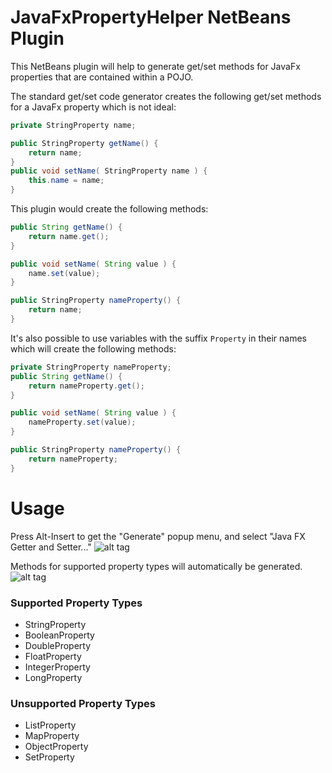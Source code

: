 # JavaFxPropertyHelper NetBeans Plugin

This NetBeans plugin will help to generate get/set methods for JavaFx properties 
that are contained within a POJO.

The standard get/set code generator creates the following get/set methods for a 
JavaFx property which is not ideal:

```java
private StringProperty name;

public StringProperty getName() { 
    return name;
}
public void setName( StringProperty name ) {
    this.name = name;
}
```

This plugin would create the following methods:

```java
public String getName() {
    return name.get();
}

public void setName( String value ) {
    name.set(value);
}

public StringProperty nameProperty() {
    return name;
}
```

It's also possible to use variables with the suffix `Property` in their names 
which will create the following methods: 

```java
private StringProperty nameProperty;
public String getName() {
    return nameProperty.get();
}

public void setName( String value ) {
    nameProperty.set(value);
}

public StringProperty nameProperty() {
    return nameProperty;
}
```



# Usage

Press Alt-Insert to get the "Generate" popup menu, and select "Java FX Getter and Setter..."
![alt tag](https://rterp.files.wordpress.com/2015/11/nb-plugin-1.png)


Methods for supported property types will automatically be generated.
![alt tag](https://rterp.files.wordpress.com/2015/11/nb-plugin-2.png)



### Supported Property Types
* StringProperty
* BooleanProperty
* DoubleProperty
* FloatProperty
* IntegerProperty
* LongProperty



### Unsupported Property Types
* ListProperty
* MapProperty
* ObjectProperty
* SetProperty

